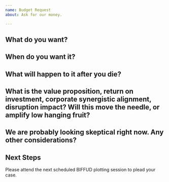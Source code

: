 ```yaml
---
name: Budget Request
about: Ask for our money.

---
```


## What do you want?

## When do you want it?

## What will happen to it after you die?

## What is the value proposition, return on investment, corporate synergistic alignment, disruption impact?  Will this move the needle, or amplify low hanging fruit?

## We are probably looking skeptical right now.  Any other considerations?

## Next Steps
Please attend the next scheduled BIFFUD plotting session to plead your case.
